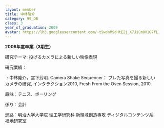 ```yaml
---
layout: member
title: 中林隆介
category: 99_OB
class: 3
year_of_graduation: 2009
avatar: https://lh3.googleusercontent.com/-t5wdnMSdHtEIj_X7JiCm0V1O7fL1PY0A_EKVWuq9r4LRBTWGZVhV74lZNn0zcPOCnmP5ycxz0ep6-4qkxEIJJoPPUV3qmzjzNsJiZld_0g9sqS51Ptsbgn2hnYJOTNGAaC4JXZCdbIoq-w5e_43agdKqKN_3YRl-1ge3viuW2CIWF18Y3qtvTHk94PNIoSbSMPiSak-z6ASE68M9hXm2WCpoCUiIwk18nM6JoaBJu3mBAY66mdtYutapcph8rOP510QIpLMq8hAaJ6dV75_SCBEIo65z5EFi9DM1ItS8JwVrzEVXCOIhszwVKXBnZj7k3n2wv0eUpiixJmUYylWPFnmmae_Xh0yDpgfaj2p1-bgC7S5R4SVpSgBe8SVIB6IMt6-4t3_uwXO-e1yHyDEC-EgMsb9xcMed3cFpFEotyIXPX-d2a7s8WPC6bRmFRm6ciV1irJxqSmp3wbSxEkJ_fZNpJyP-hbPht_0HZsAWx8OnRJhhCzNn6zkwiU7BkoU1_IUinJTIAFoEzgVGHNqdxjvYDN5zDRdkA5t8E-gImgoRa_kZYsYB1XfYRZES2_lyXz_49yQ7xUhmWjb4gU3Sckl5mphLuTJIXWn1vliZo9QO_JOB9KnScRFgSCkdhJ57OEIQ7kfhL8zFDeZ73yU0UUMrS6DPcG9gmpc=p-s300
---
```

**2009年度卒業（3期生）**

研究テーマ: 投げるカメラによる新しい映像表現

研究業績：

・中林隆介，宮下芳明. Camera Shake Sequencer： ブレた写真を撮る新しいカメラの研究, インタラクション2010, Fresh From the Oven Session, 2010.

趣味：テニス、ボーリング

係り：会計

進路：明治大学大学院 理工学研究科 新領域創造専攻 ディジタルコンテンツ系 福地研究室

